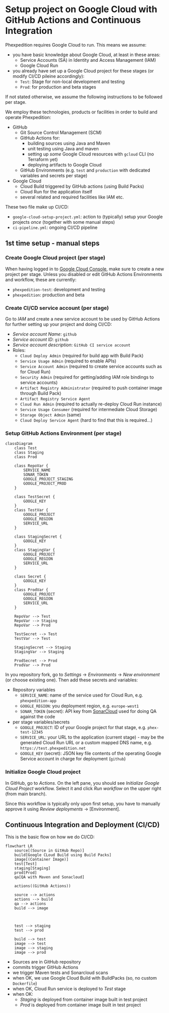 # Setup project on Google Cloud with GitHub Actions and Continuous Integration

Phexpedition requires Google Cloud to run. This means we assume:

- you have basic knowledge about Google Cloud, at least in these areas:
    - Service Accounts (SA) in Identity and Access Management (IAM)
    - Google Cloud Run
- you already have set up a Google Cloud project for these stages (or modify CI/CD pileine accordingly):
    - `Test`: Stage for non-local development and testing
    - `Prod`: for production and beta stages

If not stated otherwise, we assume the following instructions to be followed per stage.

We employ these technologies, products or facilities in order to build and operate Phexpedition:

- GitHub
    - Git Source Control Management (SCM)
    - GitHub Actions for:
        - building sources using Java and Maven
        - unit testing using Java and maven
        - setting up _some_ Google Cloud resources with `gcloud` CLI (no Terraform yet)
        - deploying artifacts to Google Cloud
    - GitHub Environments (e.g. `test` and `production` with dedicated variables and secrets per stage)
- Google Cloud
    - Cloud Build triggered by GitHub actions (using Build Packs)
    - Cloud Run for the application itself
    - several related and required facilities like IAM etc.

These two file make up CI/CD:

- `google-cloud-setup-project.yml`: action to (typically) setup your Google projects *once* (together with some manual steps)
- `ci-pipeline.yml`: ongoing CI/CD pipeline

## 1st time setup - manual steps

### Create Google Cloud project (per stage)

When having logged in to [Google Cloud Console](https://console.cloud.google.com),
make sure to create a new project per stage. Unless you disabled or edit GitHub Actions Environments and workflow, these are currently:

- `phexpedition-test`: development and testing
- `phexpedition`: production and beta


### Create CI/CD service account (per stage)

Go to *IAM* and create a new service account to be used by GitHub Actions
for further setting up your project and doing CI/CD:

- _Service account Name_: `github`
- _Service account ID_: `github`
- _Service account description_: `GitHub CI service account`
- Roles:
    - `Cloud Deploy Admin` (required for build app with Build Pack)
    - `Service Usage Admin` (required to enable APIs)
    - `Service Account Admin` (required to create service accounts such as for Cloud Run)
    - `Security Admin` (required for getting/adding IAM role bindings to service accounts)
    - `Artifact Registry Administrator` (required to push container image through Build Pack)
    - `Artifact Registry Service Agent`
    - `Cloud Run Admin` (required to actually re-deploy Cloud Run instance)
    - `Service Usage Consumer` (required for intermediate Cloud Storage)
    - `Storage Object Admin` (same)
    - `Cloud Deploy Service Agent` (hard to find that this is required...)


### Setup GitHub Actions Environment (per stage)

```mermaid
classDiagram
    class Test
    class Staging
    class Prod

    class RepoVar {
        SERVICE_NAME
        SONAR_TOKEN
        GOOGLE_PROJECT_STAGING
        GOOGLE_PROJECT_PROD
    }

    class TestSecret {
        GOOGLE_KEY
    }
    class TestVar {
        GOOGLE_PROJECT
        GOOGLE_REGION
        SERVICE_URL
    }

    class StagingSecret {
        GOOGLE_KEY
    }
    class StagingVar {
        GOOGLE_PROJECT
        GOOGLE_REGION
        SERVICE_URL
    }

    class Secret {
        GOOGLE_KEY
    }
    class ProdVar {
        GOOGLE_PROJECT
        GOOGLE_REGION
        SERVICE_URL
    }

    RepoVar --> Test
    RepoVar --> Staging
    RepoVar --> Prod

    TestSecret --> Test
    TestVar --> Test

    StagingSecret --> Staging
    StagingVar --> Staging

    ProdSecret --> Prod
    ProdVar --> Prod
```
In you repository fork, go to _Settings_ &rarr; _Environments_ &rarr; _New environment_ (or choose existing one).
Then add these secrets and variables:

- Repository variables
  - `SERVICE_NAME`: name of the service used for Cloud Run, e.g. `phexpedition-app`
  - `GOOGLE_REGION`: you deployment region, e.g. `europe-west1`
  - `SONAR_TOKEN` (secret): API key from [SonarCloud](https://sonarcloud.io) used for doing QA against the code
- per stage variables/secrets
  - `GOOGLE_PROJECT`: ID of your Google project for that stage, e.g. `phex-test-12345`
  - `SERVICE_URL`: your URL to the application (current stage) - may be the generated Cloud Run URL or a custom mapped DNS name, e.g. `https://test.phexpedition.net`
  - `GOOGLE_KEY` (secret): JSON key file contents of the operating Google Service account in charge for deployment (`github`)


### Initialize Google Cloud project

In GitHub, go to _Actions_. On the left pane, you should see _Initialize Google Cloud Project_ workflow.
Select it and click _Run workflow_ on the upper right (from main branch).

Since this workflow is typically only upon first setup, you have to manually
approve it using _Review deployments_ &rarr; [Environment].

## Continuous Integration and Deployment (CI/CD)

This is the basic flow on how we do CI/CD:

```mermaid
flowchart LR
    source[(Source in GitHub Repo)]
    build[Google CLoud Build using Build Packs]
    image[(Container Image)]
    test[Test]
    staging[Staging]
    prod[Prod]
    qa[QA with Maven and Sonacloud]
    
    actions((GitHub Actions))
    
    source --> actions
    actions --> build
    qa --> actions
    build --> image
    
    
    
    test --> staging
    test --> prod

    build --> test
    image --> test
    image --> staging
    image --> prod
```

- Sources are in GitHub repository
- commits trigger GitHub Actions
- we trigger Maven tests and Sonarcloud scans
- when OK, we use Google Cloud Build with BuildPacks (so, no custom `Dockerfile`)
- when OK, Cloud Run service is deployed to *Test* stage
- when OK:
  - *Staging* is deployed from container image built in test project
  - *Prod* is deployed from container image built in test project